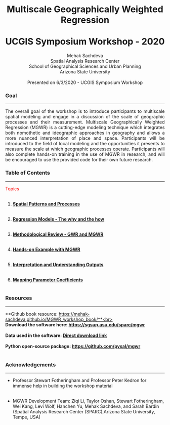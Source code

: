 
# <center> Multiscale Geographically Weighted Regression<br><br>UCGIS Symposium Workshop - 2020 <center>

<center> Mehak Sachdeva </center>
<center> Spatial Analysis Research Center </center>
<center> School of Geographical Sciences and Urban Planning </center>
<center> Arizona State University </center><br>


<center> Presented on 6/3/2020 - UCGIS Symposium Workshop </center>

### Goal

***

<p align="justify">The overall goal of the workshop is to introduce participants to multiscale spatial modeling and engage in a discussion of the scale of geographic processes and their measurement. Multiscale Geographically Weighted Regression (MGWR) is a cutting-edge modeling technique which integrates both nomothetic and ideographic approaches in geography and allows a more nuanced interpretation of place and space. Participants will be introduced to the field of local modeling and the opportunities it presents to measure the scale at which geographic processes operate. Participants will also complete hands-on training in the use of MGWR in research, and will be encouraged to use the provided code for their own future research.</p>


### Table of Contents

***
<font color=red> Topics </font><br><br>
1. **[Spatial Patterns and Processes](http://mehak-sachdeva.github.io/MGWR_workshop_book/Html/Patterns-processes)**<br><br>

2. **[Regression Models - The why and the how](http://mehak-sachdeva.github.io/MGWR_workshop_book/Html/Regression-models)**<br><br>

3. **[Methodological Review - GWR and MGWR](http://mehak-sachdeva.github.io/MGWR_workshop_book/Html/Methodology)**<br><br>

4. **[Hands-on Example with MGWR](http://mehak-sachdeva.github.io/MGWR_workshop_book/Html/Example)**<br><br>

5. **[Interpretation and Understanding Outputs](http://mehak-sachdeva.github.io/MGWR_workshop_book/Html/Interpretation)**<br><br>

6. **[Mapping Parameter Coefficients](http://mehak-sachdeva.github.io/MGWR_workshop_book/Html/Mapping)**<br><br>


### Resources

***

**Github book resource: https://mehak-sachdeva.github.io/MGWR_workshop_book/**<br><br>
**Download the software here: https://sgsup.asu.edu/sparc/mgwr** <br><br>
**Data used in the software: [Direct download link](http://msachdeva.cartodb.com/api/v2/sql?filename=example_dataset&format=csv&q=SELECT+*+FROM+census_tracts_final+as+example_data)** <br><br>
**Python open-source package: https://github.com/pysal/mgwr** <br><br>


### Acknowledgements

***

- Professor Stewart Fotheringham and Professor Peter Kedron for immense help in building the workshop material <br><br>

- MGWR Development Team: Ziqi Li, Taylor Oshan, Stewart Fotheringham, Wei Kang, Levi Wolf, Hanchen Yu, Mehak Sachdeva, and Sarah Bardin (Spatial Analysis Research Center (SPARC),Arizona State University, Tempe, USA)
